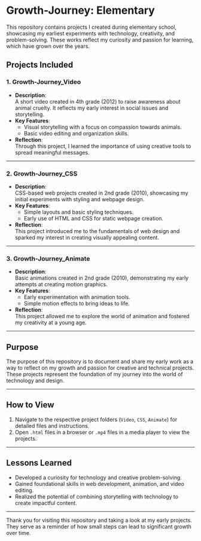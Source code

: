 # Growth-Journey: Elementary

This repository contains projects I created during elementary school, showcasing my earliest experiments with technology, creativity, and problem-solving. These works reflect my curiosity and passion for learning, which have grown over the years.

## Projects Included

### **1. Growth-Journey_Video**
- **Description**:  
  A short video created in 4th grade (2012) to raise awareness about animal cruelty. It reflects my early interest in social issues and storytelling.
- **Key Features**:  
  - Visual storytelling with a focus on compassion towards animals.  
  - Basic video editing and organization skills.  
- **Reflection**:  
  Through this project, I learned the importance of using creative tools to spread meaningful messages.

---

### **2. Growth-Journey_CSS**
- **Description**:  
  CSS-based web projects created in 2nd grade (2010), showcasing my initial experiments with styling and webpage design.
- **Key Features**:  
  - Simple layouts and basic styling techniques.  
  - Early use of HTML and CSS for static webpage creation.  
- **Reflection**:  
  This project introduced me to the fundamentals of web design and sparked my interest in creating visually appealing content.

---

### **3. Growth-Journey_Animate**
- **Description**:  
  Basic animations created in 2nd grade (2010), demonstrating my early attempts at creating motion graphics.
- **Key Features**:  
  - Early experimentation with animation tools.  
  - Simple motion effects to bring ideas to life.  
- **Reflection**:  
  This project allowed me to explore the world of animation and fostered my creativity at a young age.

---

## Purpose
The purpose of this repository is to document and share my early work as a way to reflect on my growth and passion for creative and technical projects. These projects represent the foundation of my journey into the world of technology and design.

---

## How to View
1. Navigate to the respective project folders (`Video`, `CSS`, `Animate`) for detailed files and instructions.
2. Open `.html` files in a browser or `.mp4` files in a media player to view the projects.

---

## Lessons Learned
- Developed a curiosity for technology and creative problem-solving.  
- Gained foundational skills in web development, animation, and video editing.  
- Realized the potential of combining storytelling with technology to create impactful content.

---

Thank you for visiting this repository and taking a look at my early projects. They serve as a reminder of how small steps can lead to significant growth over time.
